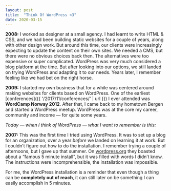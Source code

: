 ```yaml
---
layout: post
title:  "Think Of WordPress <3"
date: 2020-03-15
---
```


**2008:** I worked as designer at a small agency. I had learnt to write HTML & CSS, and we had been building static websites for a couple of years, along with other design work. But around this time, our clients were increasingly expecting to update the content on their own sites. We needed a CMS, but there were no obvious choices back then. The alternatives were too expensive or super complicated. WordPress was very much considered a blog platform at the time. But after looking into our options, we still landed on trying WordPress and adapting it to our needs. Years later, I remember feeling like we had bet on the right horse.

**2009:** I started my own business that for a while was centered around making websites for clients based on WordPress. One of the earliest [conferences]({{ '/2017/11/conferences/' | url }}) I ever attended was **WordCamp Norway 2012**. After that, I came back to my hometown Bergen and started a WordPress meetup. WordPress was at the core my career, community and income — for quite some years.

*Today — when I think of WordPress — what I want to remember is this:*

**2007:** This was the first time I tried using WordPress. It was to set up a blog for an organization, over a year _before_ we landed on learning it at work. But I couldn’t figure out how to do the installation. I&nbsp;remember trying a couple of afternoons, but I gave up that summer. On [wordpress.org](https://wordpress.org) they boasted about a “famous 5 minute install”, but it was filled with words I didn’t know. The instructions were incomprehensible, the installation was impossible.

For me, the WordPress installation is a reminder that even though a thing can be **completely out of reach**, it can still later on be something I can easily accomplish in 5 minutes.
